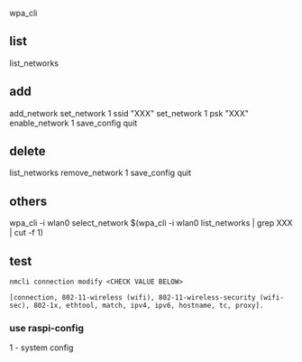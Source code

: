 wpa_cli

## list
list_networks

## add
add_network
set_network 1 ssid "XXX"
set_network 1 psk "XXX"
enable_network 1
save_config
quit

## delete
list_networks
remove_network 1
save_config
quit

## others
wpa_cli -i wlan0 select_network $(wpa_cli -i wlan0 list_networks | grep XXX | cut -f 1)

## test
```
nmcli connection modify <CHECK VALUE BELOW>

[connection, 802-11-wireless (wifi), 802-11-wireless-security (wifi-sec), 802-1x, ethtool, match, ipv4, ipv6, hostname, tc, proxy].
```


### use raspi-config

1 - system config